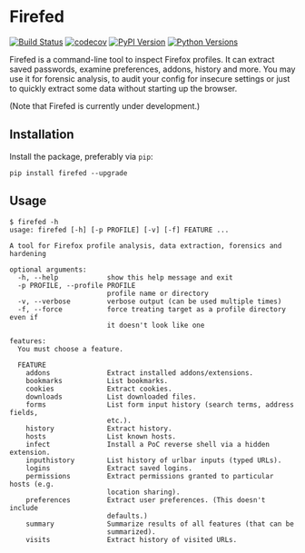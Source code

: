 # Firefed

[![Build Status](https://travis-ci.org/numirias/firefed.svg?branch=master)](https://travis-ci.org/numirias/firefed)
[![codecov](https://codecov.io/gh/numirias/firefed/branch/master/graph/badge.svg)](https://codecov.io/gh/numirias/firefed)
[![PyPI Version](https://img.shields.io/pypi/v/firefed.svg)](https://pypi.python.org/pypi/firefed)
[![Python Versions](https://img.shields.io/pypi/pyversions/firefed.svg)](https://pypi.python.org/pypi/firefed)

Firefed is a command-line tool to inspect Firefox profiles. It can extract saved passwords, examine preferences, addons, history and more. You may use it for forensic analysis, to audit your config for insecure settings or just to quickly extract some data without starting up the browser.

(Note that Firefed is currently under development.)


## Installation

Install the package, preferably via `pip`:

```
pip install firefed --upgrade 
```

## Usage

<!--help-start-->
```
$ firefed -h
usage: firefed [-h] [-p PROFILE] [-v] [-f] FEATURE ...

A tool for Firefox profile analysis, data extraction, forensics and hardening

optional arguments:
  -h, --help            show this help message and exit
  -p PROFILE, --profile PROFILE
                        profile name or directory
  -v, --verbose         verbose output (can be used multiple times)
  -f, --force           force treating target as a profile directory even if
                        it doesn't look like one

features:
  You must choose a feature.

  FEATURE
    addons              Extract installed addons/extensions.
    bookmarks           List bookmarks.
    cookies             Extract cookies.
    downloads           List downloaded files.
    forms               List form input history (search terms, address fields,
                        etc.).
    history             Extract history.
    hosts               List known hosts.
    infect              Install a PoC reverse shell via a hidden extension.
    inputhistory        List history of urlbar inputs (typed URLs).
    logins              Extract saved logins.
    permissions         Extract permissions granted to particular hosts (e.g.
                        location sharing).
    preferences         Extract user preferences. (This doesn't include
                        defaults.)
    summary             Summarize results of all features (that can be
                        summarized).
    visits              Extract history of visited URLs.
```
<!--help-end-->
